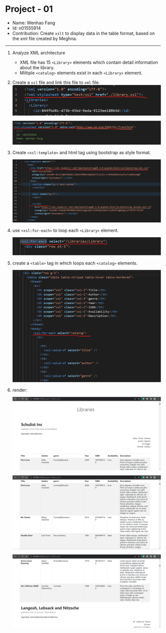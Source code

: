 # Project - 01

- Name: Wenhao Fang
- Id: n01555914
- Contribution: Create `xslt` to display data in the table format, based on the xml file created by Meghna.

---

1. Analyze XML architecture

   - XML file has 15 `<Library>` elements which contain detail information about the library.
   - Miltiple `<catalog>` elements exist in each `<Library>` element.

2. Create a `xsl` file and link this file to `xml` file.
   ![02_01](./pic/02_01.png)

   ![02_02](./pic/02_02.png)

3. Create `<xsl:template>` and html tag using bootstrap as style format.

   ![03_01](./pic/03_01.png)

4. use `<xsl:for-each>` to loop each `<Library>` element.

   ![04_01](./pic/04_01.png)

5. create a `<table>` tag in which loops each `<catalog>` elements.

   ![05_01](./pic/05_01.png)

6. render:

   ![06_01](./pic/06_01.png)

   ![06_02](./pic/06_02.png)

   ![06_03](./pic/06_03.png)

